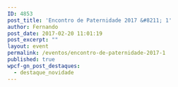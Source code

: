 ```yaml
---
ID: 4853
post_title: 'Encontro de Paternidade 2017 &#8211; 1'
author: Fernando
post_date: 2017-02-20 11:01:19
post_excerpt: ""
layout: event
permalink: /eventos/encontro-de-paternidade-2017-1
published: true
wpcf-gn_post_destaques:
  - destaque_novidade
---
```


